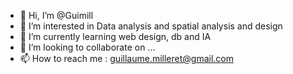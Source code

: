 - 👋 Hi, I’m @Guimill
- 👀 I’m interested in Data analysis and spatial analysis and design
- 🌱 I’m currently learning web design, db and IA
- 💞️ I’m looking to collaborate on ...
- 📫 How to reach me : guillaume.milleret@gmail.com

<!---
Guimill/Guimill is a ✨ special ✨ repository because its `README.md` (this file) appears on your GitHub profile.
You can click the Preview link to take a look at your changes.
--->
